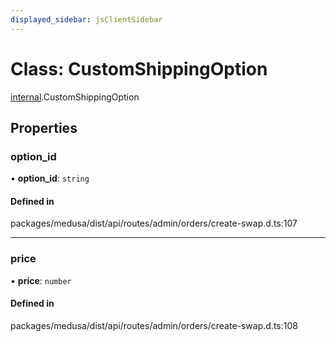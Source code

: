 ```yaml
---
displayed_sidebar: jsClientSidebar
---
```


# Class: CustomShippingOption

[internal](../modules/internal.md).CustomShippingOption

## Properties

### option\_id

• **option\_id**: `string`

#### Defined in

packages/medusa/dist/api/routes/admin/orders/create-swap.d.ts:107

___

### price

• **price**: `number`

#### Defined in

packages/medusa/dist/api/routes/admin/orders/create-swap.d.ts:108
